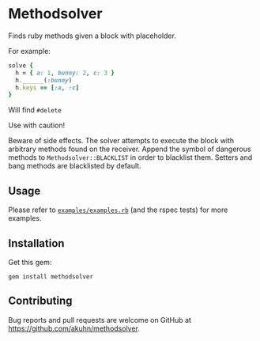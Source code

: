 # Methodsolver

Finds ruby methods given a block with placeholder.

For example:

```ruby
solve {
  h = { a: 1, bunny: 2, c: 3 }
  h.______(:bunny)
  h.keys == [:a, :c]
}
```

Will find `#delete`

Use with caution!

Beware of side effects. The solver attempts to execute the block with arbitrary methods found on the receiver. Append the symbol of dangerous methods to `Methodsolver::BLACKLIST` in order to blacklist them. Setters and bang methods are blacklisted by default.

## Usage

Please refer to [`examples/examples.rb`](examples/examples.rb) (and the rspec tests) for more examples.

## Installation

Get this gem:

    gem install methodsolver

## Contributing

Bug reports and pull requests are welcome on GitHub at https://github.com/akuhn/methodsolver.

